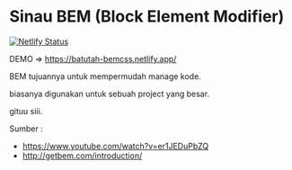# Sinau BEM (Block Element Modifier)

[![Netlify Status](https://api.netlify.com/api/v1/badges/d721b6c2-ea6b-48dc-a027-fd722e3a3b63/deploy-status)](https://app.netlify.com/sites/batutah-bemcss/deploys)

DEMO => https://batutah-bemcss.netlify.app/

BEM tujuannya untuk mempermudah manage kode.

biasanya digunakan untuk sebuah project yang besar.

gituu siii.

Sumber :

- https://www.youtube.com/watch?v=er1JEDuPbZQ
- http://getbem.com/introduction/
